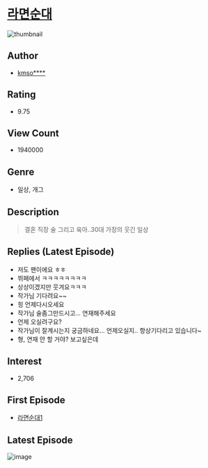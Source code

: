 # [라면순대](https://comic.naver.com/bestChallenge/list?titleId=716536)
![thumbnail](https://image-comic.pstatic.net/user_contents_data/challenge_comic/2018/08/30/312160/thumbnail_202x16423f91050_3a12_4c04_ab27_d604ad2d2976_00000343.JPEG)

## Author
- [kmso****](https://comic.naver.com/artistTitle?id=312160)

## Rating
- 9.75

## View Count
- 1940000

## Genre
- 일상, 개그

## Description
> 결혼 직장 술 그리고 육아..30대 가장의 웃긴 일상

## Replies (Latest Episode)
- 저도 팬이에요 ㅎㅎ
- 뷔페에서 ㅋㅋㅋㅋㅋㅋㅋㅋ
- 상상이겠지만 웃겨요ㅋㅋㅋ
- 작가님 기다려요~~
- 힝 언제다시오세요
- 작가님 술좀그만드시고... 연재해주세요
- 언제 오실려구요?
- 작가님이 잘계시는지 궁금하네요... 언제오실지.. 항상기다리고 있습니다~
- 형, 연재 안 할 거야? 보고싶은데

## Interest
- 2,706

## First Episode
- [라면순대1](https://comic.naver.com/bestChallenge/detail?titleId=716536&no=1)

## Latest Episode
![image](https://image-comic.pstatic.net/user_contents_data/challenge_comic/2020/07/21/312160/upload_3486130697757079863.jpeg)
